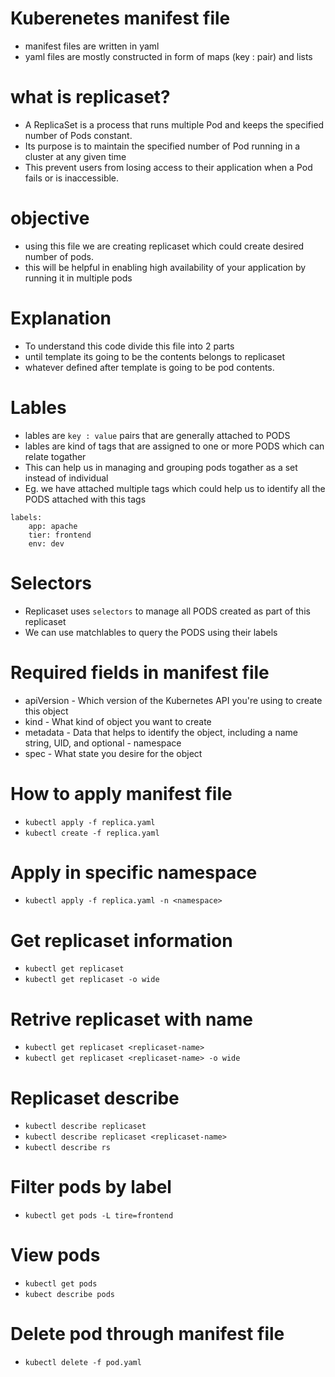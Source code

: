 # Kuberenetes manifest file
- manifest files are written in yaml
- yaml files are mostly constructed in form of maps (key : pair) and lists

# what is replicaset?
- A ReplicaSet is a process that runs multiple Pod and keeps the specified number of Pods constant. 
- Its purpose is to maintain the specified number of Pod running in a cluster at any given time 
- This prevent users from losing access to their application when a Pod fails or is inaccessible.  

# objective 
- using this file we are creating replicaset which could create desired number of pods.
- this will be helpful in enabling high availability of your application by running it in multiple pods

# Explanation
- To understand this code divide this file into 2 parts
- until template its going to be the contents belongs to replicaset 
- whatever defined after template is going to be pod contents.

# Lables 
- lables are `key : value` pairs that are generally attached to PODS
- lables are kind of tags that are assigned to one or more PODS which can relate togather
- This can help us in managing and grouping pods togather as a set instead of individual
- Eg. we have attached multiple tags which could help us to identify all the PODS attached with this tags

```
labels:
    app: apache
    tier: frontend
    env: dev
```

# Selectors
- Replicaset uses `selectors` to manage all PODS created as part of this replicaset
- We can use matchlables to query the PODS using their labels


# Required fields in manifest file
- apiVersion - Which version of the Kubernetes API you're using to create this object
- kind - What kind of object you want to create
- metadata - Data that helps to identify the object, including a name string, UID, and optional - namespace
- spec - What state you desire for the object

# How to apply manifest file
- `kubectl apply -f replica.yaml`
- `kubectl create -f replica.yaml`

# Apply in specific namespace
- `kubectl apply -f replica.yaml -n <namespace>`

# Get replicaset information
- `kubectl get replicaset`
- `kubectl get replicaset -o wide`

# Retrive replicaset with name
- `kubectl get replicaset <replicaset-name>`
- `kubectl get replicaset <replicaset-name> -o wide`

# Replicaset describe
- `kubectl describe replicaset`
- `kubectl describe replicaset <replicaset-name>`
- `kubectl describe rs`

# Filter pods by label
- `kubectl get pods -L tire=frontend`

# View pods
- `kubectl get pods`
- `kubect describe pods`

# Delete pod through manifest file
- `kubectl delete -f pod.yaml`